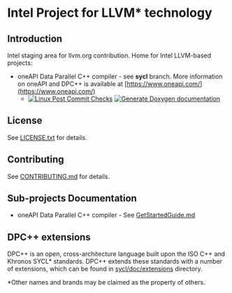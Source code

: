# Intel Project for LLVM\* technology

## Introduction

Intel staging area for llvm.org contribution.
Home for Intel LLVM-based projects:

* oneAPI Data Parallel C++ compiler - see **sycl** branch. More information on
   oneAPI and DPC++ is available at
[https://www.oneapi.com/](https://www.oneapi.com/)
  * [![Linux Post Commit Checks](https://github.com/intel/llvm/workflows/Linux%20Post%20Commit%20Checks/badge.svg)](https://github.com/intel/llvm/actions?query=workflow%3A%22Linux+Post+Commit+Checks%22)
    [![Generate Doxygen documentation](https://github.com/intel/llvm/workflows/Generate%20Doxygen%20documentation/badge.svg)](https://github.com/intel/llvm/actions?query=workflow%3A%22Generate+Doxygen+documentation%22)

## License

See [LICENSE.txt](sycl/LICENSE.TXT) for details.

## Contributing

See [CONTRIBUTING.md](CONTRIBUTING.md) for details.

## Sub-projects Documentation

* oneAPI Data Parallel C++ compiler - See
  [GetStartedGuide.md](sycl/doc/GetStartedGuide.md)

## DPC++ extensions

DPC++ is an open, cross-architecture language built upon the ISO C++ and Khronos
SYCL\* standards. DPC++ extends these standards with a number of extensions,
which can be found in [sycl/doc/extensions](sycl/doc/extensions) directory.

\*Other names and brands may be claimed as the property of others.
